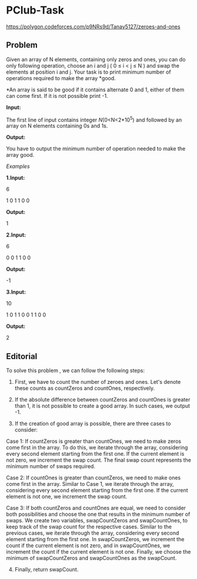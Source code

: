 # PClub-Task
https://polygon.codeforces.com/p9NRs9d/Tanay5127/zeroes-and-ones

## Problem
Given an array of N elements, containing only zeros and ones, you can do only following operation, choose an i and j
(
0
≤
i
<
j
≤
N
)
 and swap the elements at position i and j. Your task is to print minimum number of operations required to make the array *good.

*An array is said to be good if it contains alternate 0 and 1, either of them can come first. If it is not possible print -1.

 **Input:**

   The first line of input contains integer *N*(0<N<2*10<sup>5</sup>) and followed by an array on N elements containing 0s and 1s.

   **Output:**
   
   You have to output the minimum number of operation needed to make the array good.

   *Examples*
   
   
   **1.Input:**
   
   6
   
   1 0 1 1 0 0

   **Output:**
   
   1

   **2.Input:**
   
   6
   
   0 0 1 1 0 0

   **Output:**
   
   -1

   **3.Input:**
   
   10
   
   1 0 1 1 0 0 1 1 0 0

   **Output:**
   
   2



## Editorial

To solve this problem , we can follow the following steps:
1. First, we have to count the number of zeroes and ones. Let's denote these counts as countZeros and countOnes, respectively.

2. If the absolute difference between countZeros and countOnes is greater than 1, it is not possible to create a good array. In such cases, we output -1.

3. If the creation of good array is possible, there are three cases to consider:

Case 1: If countZeros is greater than countOnes, we need to make zeros come first in the array. To do this, we iterate through the array, considering every second element   starting from the first one. If the current element is not zero, we increment the swap count. The final swap count represents the minimum number of swaps required.

Case 2: If countOnes is greater than countZeros, we need to make ones come first in the array. Similar to Case 1, we iterate through the array, considering every second       element starting from the first one. If the current element is not one, we increment the swap count.

Case 3: If both countZeros and countOnes are equal, we need to consider both possibilities and choose the one that results in the minimum number of swaps. We create two       variables, swapCountZeros and swapCountOnes, to keep track of the swap count for the respective cases. Similar to the previous cases, we iterate through the array,              considering every second element starting from the first one. In swapCountZeros, we increment the count if the current element is not zero, and in swapCountOnes, we increment the count if the current element is not one. Finally, we choose the minimum of swapCountZeros and swapCountOnes as the swapCount.

4. Finally, return swapCount.


   
   
